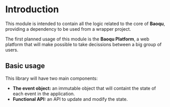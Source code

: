 # Introduction

This module is intended to contain all the logic related to the core of **Baoqu**, providing a dependency to be used from a wrapper project.

The first planned usage of this module is the **Baoqu Platform**, a web platform that will make possible to take decissions between a big group of users.

## Basic usage

This library will have two main components:

- **The event object:** an immutable object that will containt the state of each event in the application.
- **Functional API:** an API to update and modify the state.
